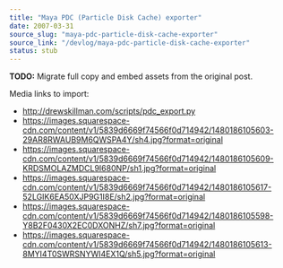 ```yaml
---
title: "Maya PDC (Particle Disk Cache) exporter"
date: 2007-03-31
source_slug: "maya-pdc-particle-disk-cache-exporter"
source_link: "/devlog/maya-pdc-particle-disk-cache-exporter"
status: stub
---
```

**TODO:** Migrate full copy and embed assets from the original post.

Media links to import:
- http://drewskillman.com/scripts/pdc_export.py
- https://images.squarespace-cdn.com/content/v1/5839d6669f74566f0d714942/1480186105603-29AR8RWAUB9M6QWSPA4Y/sh4.jpg?format=original
- https://images.squarespace-cdn.com/content/v1/5839d6669f74566f0d714942/1480186105609-KRDSMOLAZMDCL9I680NP/sh1.jpg?format=original
- https://images.squarespace-cdn.com/content/v1/5839d6669f74566f0d714942/1480186105617-52LGIK6EA50XJP9G1I8E/sh2.jpg?format=original
- https://images.squarespace-cdn.com/content/v1/5839d6669f74566f0d714942/1480186105598-Y8B2F0430X2EC0DXONHZ/sh7.jpg?format=original
- https://images.squarespace-cdn.com/content/v1/5839d6669f74566f0d714942/1480186105613-8MYI4T0SWRSNYWI4EX1Q/sh5.jpg?format=original
